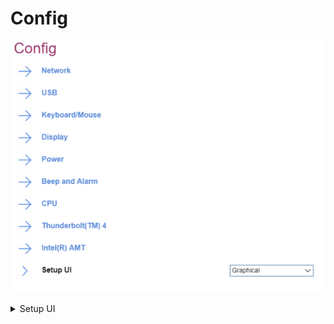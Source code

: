 # Config #
![](./img/config.png)

<details><summary>Setup UI</summary>

One of 2 possible options for interface of Setup:

1.	Simple Text - enables simple text interface with navigation and actions available only via keys on a keyboard.
2.	**Graphical** - enables graphical interface with possibility to additionally use mouse for navigation and actions. Default.

| WMI Setting name | Values | Locked by SVP | AMD/Intel |
|:---|:---|:---|:---|
| SetupUI | SimpleText, Graphical | No | Both |

</details>